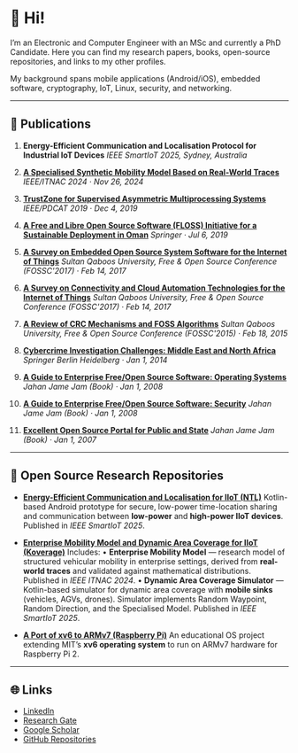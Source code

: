 # 👋 Hi!

I’m an Electronic and Computer Engineer with an MSc and currently a PhD Candidate.
Here you can find my research papers, books, open-source repositories, and links to my other profiles.

My background spans mobile applications (Android/iOS), embedded software, cryptography, IoT, Linux, security, and networking.

---

## 📄 Publications

1. **Energy-Efficient Communication and Localisation Protocol for Industrial IoT Devices**
   *IEEE SmartIoT 2025, Sydney, Australia*

2. [**A Specialised Synthetic Mobility Model Based on Real-World Traces**](https://doi.org/10.1109/ITNAC62915.2024.10815387)
   *IEEE/ITNAC 2024 · Nov 26, 2024*

3. [**TrustZone for Supervised Asymmetric Multiprocessing Systems**](https://doi.org/10.1109/PDCAT46702.2019.00067)
   *IEEE/PDCAT 2019 · Dec 4, 2019*

4. [**A Free and Libre Open Source Software (FLOSS) Initiative for a Sustainable Deployment in Oman**](https://doi.org/10.1007/978-981-13-7099-1_8)
   *Springer · Jul 6, 2019*

5. [**A Survey on Embedded Open Source System Software for the Internet of Things**](Mahdi_Amiri_Kordestani_FOSSC_Oman_2017.pdf)
   *Sultan Qaboos University, Free & Open Source Conference (FOSSC'2017) · Feb 14, 2017*

6. [**A Survey on Connectivity and Cloud Automation Technologies for the Internet of Things**](Younis_Al_Kharusi_FOSSC_Oman_2017.pdf)
   *Sultan Qaboos University, Free & Open Source Conference (FOSSC'2017) · Feb 14, 2017*

7. [**A Review of CRC Mechanisms and FOSS Algorithms**](Mahdi_Amiri_Kordestani_Fossc_Oman_2015.pdf)
   *Sultan Qaboos University, Free & Open Source Conference (FOSSC'2015) · Feb 18, 2015*

8. [**Cybercrime Investigation Challenges: Middle East and North Africa**](https://doi.org/10.1007/978-3-662-43616-5_8)
   *Springer Berlin Heidelberg · Jan 1, 2014*

9. [**A Guide to Enterprise Free/Open Source Software: Operating Systems**](Book-Operatins-Systems_1387.pdf)
   *Jahan Jame Jam (Book) · Jan 1, 2008*

10. [**A Guide to Enterprise Free/Open Source Software: Security**](Book-Security-Software_1387.pdf)
    *Jahan Jame Jam (Book) · Jan 1, 2008*

11. [**Excellent Open Source Portal for Public and State**](Book_Liferay_1386.pdf)
    *Jahan Jame Jam (Book) · Jan 1, 2007*

---

## 📂 Open Source Research Repositories

- [**Energy-Efficient Communication and Localisation for IIoT (NTL)**](https://github.com/maxamiri/NTL)
  Kotlin-based Android prototype for secure, low-power time-location sharing and communication between **low-power** and **high-power IIoT devices**.
  Published in *IEEE SmartIoT 2025*.

- [**Enterprise Mobility Model and Dynamic Area Coverage for IIoT (Koverage)**](https://github.com/maxamiri/Koverage)
  Includes:
  • **Enterprise Mobility Model** — research model of structured vehicular mobility in enterprise settings, derived from **real-world traces** and validated against mathematical distributions.
  Published in *IEEE ITNAC 2024*.
  • **Dynamic Area Coverage Simulator** — Kotlin-based simulator for dynamic area coverage with **mobile sinks** (vehicles, AGVs, drones).
  Simulator implements Random Waypoint, Random Direction, and the Specialised Model. Published in *IEEE SmartIoT 2025*.

- [**A Port of xv6 to ARMv7 (Raspberry Pi)**](https://github.com/maxamiri/xv6_rpi_port)
  An educational OS project extending MIT’s **xv6 operating system** to run on ARMv7 hardware for Raspberry Pi 2.

---

## 🌐 Links

- [LinkedIn](https://www.linkedin.com/in/mahdiamiri/)
- [Research Gate](https://www.researchgate.net/profile/Max-Amiri)
- [Google Scholar](https://scholar.google.com/citations?user=P6j9I1IAAAAJ)
- [GitHub Repositories](https://github.com/maxamiri)
